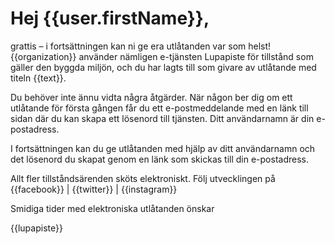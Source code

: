 # Hej {{user.firstName}},

grattis – i forts&auml;ttningen kan ni ge era utl&aring;tanden var som helst! {{organization}} anv&auml;nder n&auml;mligen e-tj&auml;nsten Lupapiste f&ouml;r tillst&aring;nd som g&auml;ller den byggda milj&ouml;n, och du har lagts till som givare av utl&aring;tande med titeln {{text}}. 

Du beh&ouml;ver inte &auml;nnu vidta n&aring;gra &aring;tg&auml;rder. N&auml;r n&aring;gon ber dig om ett utl&aring;tande f&ouml;r f&ouml;rsta g&aring;ngen f&aring;r du ett e-postmeddelande med en l&auml;nk till sidan d&auml;r du kan skapa ett l&ouml;senord till tj&auml;nsten. Ditt anv&auml;ndarnamn &auml;r din e-postadress.

I forts&auml;ttningen kan du ge utl&aring;tanden med hj&auml;lp av ditt anv&auml;ndarnamn och det l&ouml;senord du skapat genom en l&auml;nk som skickas till din e-postadress.                                                                                                                                           

Allt fler tillst&aring;nds&auml;renden sk&ouml;ts elektroniskt. F&ouml;lj utvecklingen p&aring; {{facebook}} | {{twitter}} | {{instagram}}

Smidiga tider med elektroniska utl&aring;tanden &ouml;nskar

{{lupapiste}}